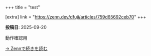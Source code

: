 +++
title = "test"

[extra]
link = "https://zenn.dev/dfuji/articles/759d65692ceb70"
+++

**投稿日**: 2025-09-20

動作確認用

[→ Zennで続きを読む](https://zenn.dev/dfuji/articles/759d65692ceb70)
